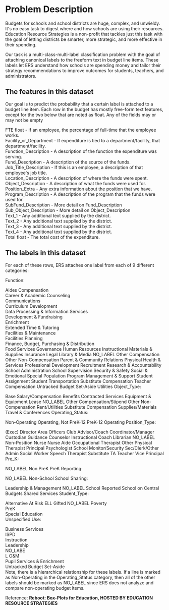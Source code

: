 # Problem Description
Budgets for schools and school districts are huge, complex, and unwieldy. It's no easy task to digest where and how schools are using their resources. Education Resource Strategies is a non-profit that tackles just this task with the goal of letting districts be smarter, more strategic, and more effective in their spending.

Our task is a multi-class-multi-label classification problem with the goal of attaching canonical labels to the freeform text in budget line items. These labels let ERS understand how schools are spending money and tailor their strategy recommendations to improve outcomes for students, teachers, and administrators.

## The features in this dataset
Our goal is to predict the probability that a certain label is attached to a budget line item. Each row in the budget has mostly free-form text features, except for the two below that are noted as float. Any of the fields may or may not be empty

FTE float - If an employee, the percentage of full-time that the employee works.<br>
Facility_or_Department - If expenditure is tied to a department/facility, that department/facility.<br>
Function_Description - A description of the function the expenditure was serving.<br>
Fund_Description - A description of the source of the funds.<br>
Job_Title_Description - If this is an employee, a description of that employee's job title.<br>
Location_Description - A description of where the funds were spent.<br>
Object_Description - A description of what the funds were used for.<br>
Position_Extra - Any extra information about the position that we have.<br>
Program_Description - A description of the program that the funds were used for.<br>
SubFund_Description - More detail on Fund_Description<br>
Sub_Object_Description - More detail on Object_Description<br>
Text_1 - Any additional text supplied by the district.<br>
Text_2 - Any additional text supplied by the district.<br>
Text_3 - Any additional text supplied by the district.<br>
Text_4 - Any additional text supplied by the district.<br>
Total float - The total cost of the expenditure.

## The labels in this dataset
For each of these rows, ERS attaches one label from each of 9 different categories:

Function:

Aides Compensation<br>
Career & Academic Counseling<br>
Communications<br>
Curriculum Development<br>
Data Processing & Information Services<br>
Development & Fundraising<br>
Enrichment<br>
Extended Time & Tutoring<br>
Facilities & Maintenance<br>
Facilities Planning<br>
Finance, Budget, Purchasing & Distribution<br>
Food Services
Governance
Human Resources
Instructional Materials & Supplies
Insurance
Legal
Library & Media
NO_LABEL
Other Compensation
Other Non-Compensation
Parent & Community Relations
Physical Health & Services
Professional Development
Recruitment
Research & Accountability
School Administration
School Supervision
Security & Safety
Social & Emotional
Special Population Program Management & Support
Student Assignment
Student Transportation
Substitute Compensation
Teacher Compensation
Untracked Budget Set-Aside
Utilities
Object_Type:

Base Salary/Compensation
Benefits
Contracted Services
Equipment & Equipment Lease
NO_LABEL
Other Compensation/Stipend
Other Non-Compensation
Rent/Utilities
Substitute Compensation
Supplies/Materials
Travel & Conferences
Operating_Status:

Non-Operating
Operating, Not PreK-12
PreK-12 Operating
Position_Type:

(Exec) Director
Area Officers
Club Advisor/Coach
Coordinator/Manager
Custodian
Guidance Counselor
Instructional Coach
Librarian
NO_LABEL
Non-Position
Nurse
Nurse Aide
Occupational Therapist
Other
Physical Therapist
Principal
Psychologist
School Monitor/Security
Sec/Clerk/Other Admin
Social Worker
Speech Therapist
Substitute
TA
Teacher
Vice Principal
Pre_K:

NO_LABEL
Non PreK
PreK
Reporting:

NO_LABEL
Non-School
School
Sharing:

Leadership & Management
NO_LABEL
School Reported
School on Central Budgets
Shared Services
Student_Type:

Alternative
At Risk
ELL
Gifted
NO_LABEL
Poverty<br>
PreK<br>
Special Education<br>
Unspecified Use:<br>

Business Services<br>
ISPD<br>
Instruction<br>
Leadership<br>
NO_LABE<br>L
O&M<br>
Pupil Services & Enrichment<br>
Untracked Budget Set-Aside<br>
Note, there is a hierarchical relationship for these labels. If a line is marked as Non-Operating in the Operating_Status category, then all of the other labels should be marked as NO_LABEL since ERS does not analyze and compare non-operating budget items.

Reference: <b>Reboot: Box-Plots for Education, HOSTED BY EDUCATION RESOURCE STRATEGIES</b>
